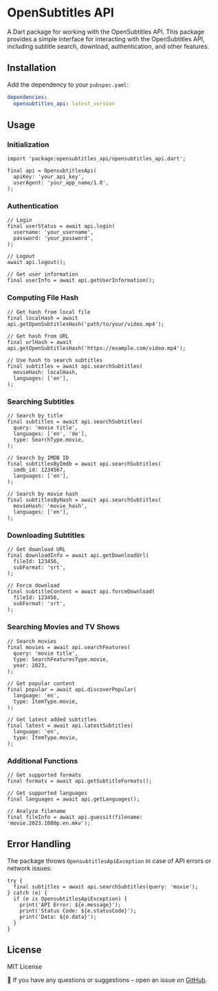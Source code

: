 # OpenSubtitles API

A Dart package for working with the OpenSubtitles API. This package provides a simple interface for interacting with the OpenSubtitles API, including subtitle search, download, authentication, and other features.

## Installation

Add the dependency to your `pubspec.yaml`:

```yaml
dependencies:
  opensubtitles_api: latest_version
```

## Usage

### Initialization

```
import 'package:opensubtitles_api/opensubtitles_api.dart';

final api = OpensubtitlesApi(
  apiKey: 'your_api_key',
  userAgent: 'your_app_name/1.0',
);
```

### Authentication

```
// Login
final userStatus = await api.login(
  username: 'your_username',
  password: 'your_password',
);

// Logout
await api.logout();

// Get user information
final userInfo = await api.getUserInformation();
```

### Computing File Hash

```
// Get hash from local file
final localHash = await api.getOpenSubtitlesHash('path/to/your/video.mp4');

// Get hash from URL
final urlHash = await api.getOpenSubtitlesHash('https://example.com/video.mp4');

// Use hash to search subtitles
final subtitles = await api.searchSubtitles(
  movieHash: localHash,
  languages: ['en'],
);
```

### Searching Subtitles

```
// Search by title
final subtitles = await api.searchSubtitles(
  query: 'movie title',
  languages: ['en', 'de'],
  type: SearchType.movie,
);

// Search by IMDB ID
final subtitlesByImdb = await api.searchSubtitles(
  imdb_id: 1234567,
  languages: ['en'],
);

// Search by movie hash
final subtitlesByHash = await api.searchSubtitles(
  movieHash: 'movie_hash',
  languages: ['en'],
);
```

### Downloading Subtitles

```
// Get download URL
final downloadInfo = await api.getDownloadUrl(
  fileId: 123456,
  subFormat: 'srt',
);

// Force download
final subtitleContent = await api.forceDownload(
  fileId: 123456,
  subFormat: 'srt',
);
```

### Searching Movies and TV Shows

```
// Search movies
final movies = await api.searchFeatures(
  query: 'movie title',
  type: SearchFeaturesType.movie,
  year: 2023,
);

// Get popular content
final popular = await api.discoverPopular(
  language: 'en',
  type: ItemType.movie,
);

// Get latest added subtitles
final latest = await api.latestSubtitles(
  language: 'en',
  type: ItemType.movie,
);
```

### Additional Functions

```
// Get supported formats
final formats = await api.getSubtitleFormats();

// Get supported languages
final languages = await api.getLanguages();

// Analyze filename
final fileInfo = await api.guessit(filename: 'movie.2023.1080p.en.mkv');
```

## Error Handling

The package throws `OpensubtitlesApiException` in case of API errors or network issues:

```
try {
  final subtitles = await api.searchSubtitles(query: 'movie');
} catch (e) {
  if (e is OpensubtitlesApiException) {
    print('API Error: ${e.message}');
    print('Status Code: ${e.statusCode}');
    print('Data: ${e.data}');
  }
}
```

## License

MIT License


📢 If you have any questions or suggestions – open an issue on [GitHub](https://github.com/Farg0k/opensubtitles_api).